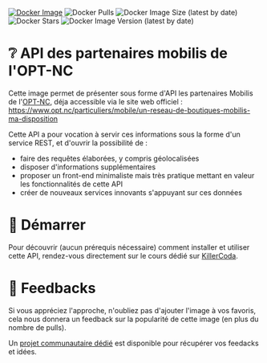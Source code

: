 [![Docker Image](https://img.shields.io/badge/docker-homepage-blue)](https://hub.docker.com/repository/docker/optnc/api-partenaires-mobilis)
![Docker Pulls](https://img.shields.io/docker/pulls/optnc/api-partenaires-mobilis)
![Docker Image Size (latest by date)](https://img.shields.io/docker/image-size/optnc/api-partenaires-mobilis)
![Docker Stars](https://img.shields.io/docker/stars/optnc/api-partenaires-mobilis)
![Docker Image Version (latest by date)](https://img.shields.io/docker/v/optnc/api-partenaires-mobilis?arch=amd64&sort=date)


# ❔ API des partenaires mobilis de l'OPT-NC

Cette image permet de présenter sous forme d'API  les partenaires Mobilis de l'[OPT-NC](https://www.opt.nc), déja accessible via le site
web officiel : https://www.opt.nc/particuliers/mobile/un-reseau-de-boutiques-mobilis-ma-disposition

Cette API a pour vocation à servir ces informations sous la forme d'un service REST, et d'ouvrir la possibilité de :

- faire des requêtes élaborées, y compris géolocalisées
- disposer d'informations supplémentaires
- proposer un front-end minimaliste mais très pratique mettant en valeur les fonctionnalités de cette API
- créer de nouveaux services innovants s'appuyant sur ces données

# 🚀 Démarrer

Pour découvrir (aucun prérequis nécessaire) comment installer et utiliser cette API, rendez-vous directement sur le cours dédié sur [KillerCoda](https://killercoda.com/opt-labs/course/partenaires-mobilis/partenaires-mobilis-discover).

# 🙏 Feedbacks

Si vous appréciez l'approche, n'oubliez pas d'ajouter l'image à vos favoris, cela nous donnera un feedback sur la popularité de cette image (en plus du
nombre de pulls).

Un [projet communautaire dédié](https://github.com/opt-nc/api-partenaires-mobilis-contribs) est disponible pour récupérer vos feedacks et idées.
